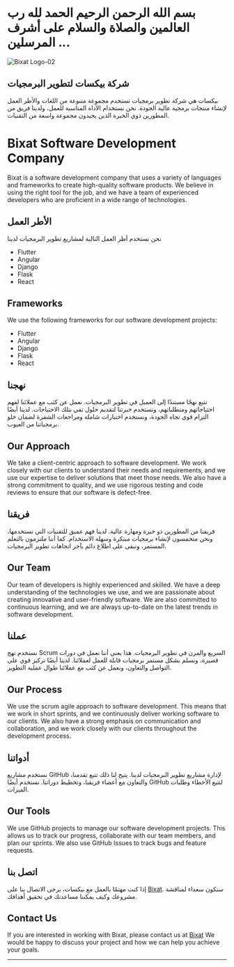 # بسم الله الرحمن الرحيم الحمد لله رب العالمين والصلاة والسلام على أشرف المرسلين ...

![Bixat Logo-02](https://github.com/bixat/.github/assets/69054810/314854b9-8845-44cd-9e1d-94213f1a84db)

## شركة بيكسات لتطوير البرمجيات
بيكسات هي شركة تطوير برمجيات تستخدم مجموعة متنوعة من اللغات والأطر العمل لإنشاء منتجات برمجية عالية الجودة. نحن نستخدام الأداة المناسبة للعمل، ولدينا فريق من المطورين ذوي الخبرة الذين يجيدون مجموعة واسعة من التقنيات.

# Bixat Software Development Company

Bixat is a software development company that uses a variety of languages and frameworks to create high-quality software products. We believe in using the right tool for the job, and we have a team of experienced developers who are proficient in a wide range of technologies.
## الأطر العمل
نحن نستخدم أطر العمل التالية لمشاريع تطوير البرمجيات لدينا
* Flutter
* Angular
* Django
* Flask
* React

## Frameworks

We use the following frameworks for our software development projects:

* Flutter
* Angular
* Django
* Flask
* React

## نهجنا
نتبع نهجًا مستندًا إلى العميل في تطوير البرمجيات. نعمل عن كثب مع عملائنا لفهم احتياجاتهم ومتطلباتهم، ونستخدم خبرتنا لتقديم حلول تفي بتلك الاحتياجات. لدينا أيضًا التزام قوي تجاه الجودة، ونستخدم اختبارات شاملة ومراجعات الشفرة لضمان خلو برمجياتنا من العيوب.

## Our Approach

We take a client-centric approach to software development. We work closely with our clients to understand their needs and requirements, and we use our expertise to deliver solutions that meet those needs. We also have a strong commitment to quality, and we use rigorous testing and code reviews to ensure that our software is defect-free.

## فريقنا
فريقنا من المطورين ذو خبرة ومهارة عالية. لدينا فهم عميق للتقنيات التي نستخدمها، ونحن متحمسون لإنشاء برمجيات مبتكرة وسهلة الاستخدام. كما أننا ملتزمون بالتعلم المستمر، ونبقى على اطلاع دائم بآخر اتجاهات تطوير البرمجيات.

## Our Team

Our team of developers is highly experienced and skilled. We have a deep understanding of the technologies we use, and we are passionate about creating innovative and user-friendly software. We are also committed to continuous learning, and we are always up-to-date on the latest trends in software development.

## عملنا
نستخدم نهج Scrum السريع والمرن في تطوير البرمجيات. هذا يعني أننا نعمل في دورات قصيرة، ونسلم بشكل مستمر برمجيات قابلة للعمل لعملائنا. لدينا أيضًا تركيز قوي على التواصل والتعاون، ونعمل عن كثب مع عملائنا طوال عملية التطوير.

## Our Process

We use the scrum agile approach to software development. This means that we work in short sprints, and we continuously deliver working software to our clients. We also have a strong emphasis on communication and collaboration, and we work closely with our clients throughout the development process.

## أدواتنا
نستخدم مشاريع GitHub لإدارة مشاريع تطوير البرمجيات لدينا. يتيح لنا ذلك تتبع تقدمنا، والتعاون مع أعضاء فريقنا، وتخطيط دوراتنا. نستخدم أيضًا GitHub لتتبع الأخطاء وطلبات الميزات.

## Our Tools

We use GitHub projects to manage our software development projects. This allows us to track our progress, collaborate with our team members, and plan our sprints. We also use GitHub Issues to track bugs and feature requests.

## اتصل بنا
إذا كنت مهتمًا بالعمل مع بيكسات، يرجى الاتصال بنا على [Bixat](https://bixat.dev). سنكون سعداء لمناقشة مشروعك وكيف يمكننا مساعدتك في تحقيق أهدافك.

## Contact Us

If you are interested in working with Bixat, please contact us at [Bixat](https://bixat.dev) We would be happy to discuss your project and how we can help you achieve your goals.

----

